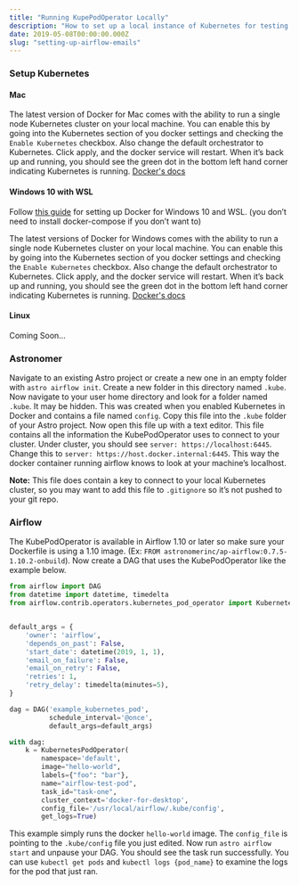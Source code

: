 ```yaml
---
title: "Running KupePodOperator Locally"
description: "How to set up a local instance of Kubernetes for testing your KubePodOperators"
date: 2019-05-08T00:00:00.000Z
slug: "setting-up-airflow-emails"
---
```


### Setup Kubernetes
#### Mac
The latest version of Docker for Mac comes with the ability to run a single node Kubernetes cluster on your local machine. You can enable this by going into the Kubernetes section of you docker settings and checking the `Enable Kubernetes` checkbox. Also change the default orchestrator to Kubernetes. Click apply, and the docker service will restart. When it’s back up and running, you should see the green dot in the bottom left hand corner indicating Kubernetes is running. [Docker's docs](https://docs.docker.com/docker-for-mac/#kubernetes)

#### Windows 10 with WSL
Follow [this guide](https://nickjanetakis.com/blog/setting-up-docker-for-windows-and-wsl-to-work-flawlessly) for setting up Docker for Windows 10 and WSL. (you don’t need to install docker-compose if you don’t want to)

The latest versions of Docker for Windows comes with the ability to run a single node Kubernetes cluster on your local machine. You can enable this by going into the Kubernetes section of you docker settings and checking the `Enable Kubernetes` checkbox. Also change the default orchestrator to Kubernetes. Click apply, and the docker service will restart. When it’s back up and running, you should see the green dot in the bottom left hand corner indicating Kubernetes is running. [Docker's docs](https://docs.docker.com/docker-for-windows/#kubernetes)

#### Linux
Coming Soon…

### Astronomer
Navigate to an existing Astro project or create a new one in an empty folder with `astro airflow init`. Create a new folder in this directory named `.kube`. Now navigate to your user home directory and look for a folder named `.kube`. It may be hidden. This was created when you enabled Kubernetes in Docker and contains a file named `config`. Copy this file into the `.kube` folder of your Astro project. Now open this file up with a text editor. This file contains all the information the KubePodOperator uses to connect to your cluster. Under cluster, you should see `server: https://localhost:6445`. Change this to `server: https://host.docker.internal:6445`. This way the docker container running airflow knows to look at your machine’s localhost.

**Note:** This file does contain a key to connect to your local Kubernetes cluster, so you may want to add this file to `.gitignore` so it’s not pushed to your git repo.

### Airflow
The KubePodOperator is available in Airflow 1.10 or later so make sure your Dockerfile is using a 1.10 image. (Ex: `FROM astronomerinc/ap-airflow:0.7.5-1.10.2-onbuild`). Now create a DAG that uses the KubePodOperator like the example below.

```python
from airflow import DAG
from datetime import datetime, timedelta
from airflow.contrib.operators.kubernetes_pod_operator import KubernetesPodOperator


default_args = {
    'owner': 'airflow',
    'depends_on_past': False,
    'start_date': datetime(2019, 1, 1),
    'email_on_failure': False,
    'email_on_retry': False,
    'retries': 1,
    'retry_delay': timedelta(minutes=5),
}

dag = DAG('example_kubernetes_pod',
          schedule_interval='@once',
          default_args=default_args)

with dag:
    k = KubernetesPodOperator(
        namespace='default',
        image="hello-world",
        labels={"foo": "bar"},
        name="airflow-test-pod",
        task_id="task-one",
        cluster_context='docker-for-desktop',
        config_file='/usr/local/airflow/.kube/config',
        get_logs=True)

```
This example simply runs the docker `hello-world` image. The `config_file` is pointing to the `.kube/config` file you just edited. Now run `astro airflow start` and unpause your DAG. You should see the task run successfully. You can use `kubectl get pods` and `kubectl logs {pod_name}` to examine the logs for the pod that just ran.
